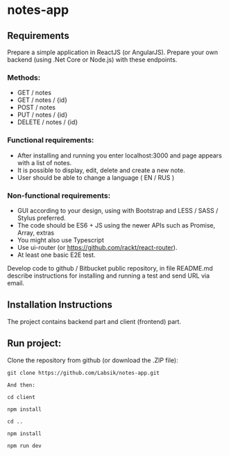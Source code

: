 # notes-app

## Requirements

Prepare a simple application in ReactJS (or AngularJS). Prepare your own backend (using .Net Core or Node.js) with these endpoints.

### Methods:
- GET / notes
- GET / notes / {id}
- POST / notes
- PUT / notes / {id}
- DELETE / notes / {id}

### Functional requirements:

- After installing and running you enter localhost:3000 and page appears with a list of notes.
- It is possible to display, edit, delete and create a new note.
- User should be able to change a language ( EN / RUS )

### Non-functional requirements:
- GUI according to your design, using with Bootstrap and LESS / SASS / Stylus preferred.
- The code should be ES6 + JS using the newer APIs such as Promise, Array, extras
- You might also use Typescript
- Use ui-router (or https://github.com/rackt/react-router).
- At least one basic E2E test.

Develop code to github / Bitbucket public repository, in file README.md describe instructions
for installing and running a test and send URL via email.

## Installation Instructions

The project contains backend part and client (frontend) part.

## Run project:

Clone the repository from github (or download the .ZIP file):
```
git clone https://github.com/Labsik/notes-app.git

And then:

cd client 

npm install

cd ..

npm install

npm run dev

